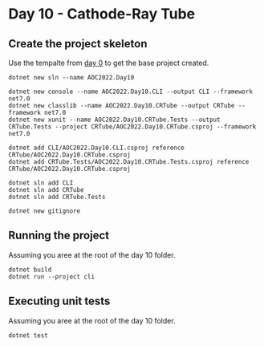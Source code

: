 # Day 10 - Cathode-Ray Tube

## Create the project skeleton

Use the tempalte from [day 0](../day0/README.md) to get the base project created.


```
dotnet new sln --name AOC2022.Day10

dotnet new console --name AOC2022.Day10.CLI --output CLI --framework net7.0
dotnet new classlib --name AOC2022.Day10.CRTube --output CRTube --framework net7.0
dotnet new xunit --name AOC2022.Day10.CRTube.Tests --output CRTube.Tests --project CRTube/AOC2022.Day10.CRTube.csproj --framework net7.0

dotnet add CLI/AOC2022.Day10.CLI.csproj reference CRTube/AOC2022.Day10.CRTube.csproj
dotnet add CRTube.Tests/AOC2022.Day10.CRTube.Tests.csproj reference CRTube/AOC2022.Day10.CRTube.csproj

dotnet sln add CLI
dotnet sln add CRTube
dotnet sln add CRTube.Tests

dotnet new gitignore
```

## Running the project

Assuming you aree at the root of the day 10 folder.

``` 
dotnet build
dotnet run --project cli
```

## Executing unit tests

Assuming you aree at the root of the day 10 folder.

```
dotnet test
```
